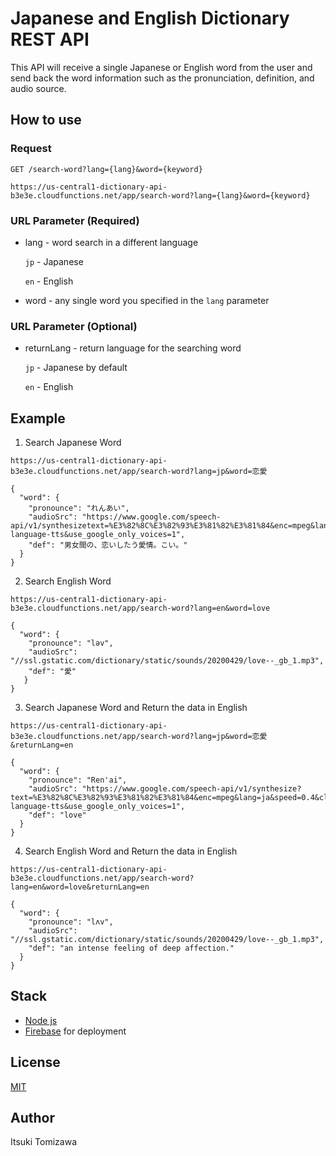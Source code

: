 # Japanese and English Dictionary REST API

This API will receive a single Japanese or English word from the user and send back the word information such as the pronunciation, definition, and audio source.

## How to use

### Request

`GET /search-word?lang={lang}&word={keyword}`

    https://us-central1-dictionary-api-b3e3e.cloudfunctions.net/app/search-word?lang={lang}&word={keyword}

### URL Parameter (Required)

- lang - word search in a different language

  `jp` - Japanese

  `en` - English

- word - any single word you specified in the `lang` parameter

### URL Parameter (Optional)

- returnLang - return language for the searching word

  `jp` - Japanese by default

  `en` - English

## Example

1. Search Japanese Word

`https://us-central1-dictionary-api-b3e3e.cloudfunctions.net/app/search-word?lang=jp&word=恋愛`

```
{
  "word": {
    "pronounce": "れんあい",
    "audioSrc": "https://www.google.com/speech-api/v1/synthesizetext=%E3%82%8C%E3%82%93%E3%81%82%E3%81%84&enc=mpeg&lang=ja&speed=0.4&client=lr-language-tts&use_google_only_voices=1",
    "def": "男女間の、恋いしたう愛情。こい。"
  }
}

```

2. Search English Word

`https://us-central1-dictionary-api-b3e3e.cloudfunctions.net/app/search-word?lang=en&word=love `

```
{
  "word": {
    "pronounce": "ləv",
    "audioSrc": "//ssl.gstatic.com/dictionary/static/sounds/20200429/love--_gb_1.mp3",
    "def": "愛"
   }
}

```

3. Search Japanese Word and Return the data in English

`https://us-central1-dictionary-api-b3e3e.cloudfunctions.net/app/search-word?lang=jp&word=恋愛&returnLang=en`

```
{
  "word": {
    "pronounce": "Ren'ai",
    "audioSrc": "https://www.google.com/speech-api/v1/synthesize?text=%E3%82%8C%E3%82%93%E3%81%82%E3%81%84&enc=mpeg&lang=ja&speed=0.4&client=lr-language-tts&use_google_only_voices=1",
    "def": "love"
  }
}

```

4. Search English Word and Return the data in English

`https://us-central1-dictionary-api-b3e3e.cloudfunctions.net/app/search-word?lang=en&word=love&returnLang=en`

```
{
  "word": {
    "pronounce": "lʌv",
    "audioSrc": "//ssl.gstatic.com/dictionary/static/sounds/20200429/love--_gb_1.mp3",
    "def": "an intense feeling of deep affection."
  }
}

```

## Stack

- [Node js](https://nodejs.org/en/)
- [Firebase](https://firebase.google.com/) for deployment

## License

[MIT](https://choosealicense.com/licenses/mit/)

## Author

Itsuki Tomizawa
